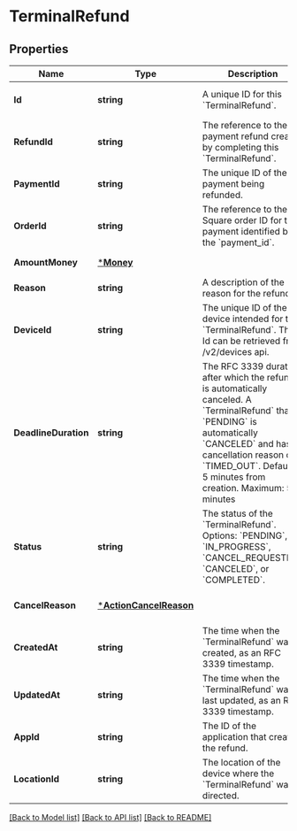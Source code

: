 # TerminalRefund

## Properties
Name | Type | Description | Notes
------------ | ------------- | ------------- | -------------
**Id** | **string** | A unique ID for this &#x60;TerminalRefund&#x60;. | [optional] [default to null]
**RefundId** | **string** | The reference to the payment refund created by completing this &#x60;TerminalRefund&#x60;. | [optional] [default to null]
**PaymentId** | **string** | The unique ID of the payment being refunded. | [default to null]
**OrderId** | **string** | The reference to the Square order ID for the payment identified by the &#x60;payment_id&#x60;. | [optional] [default to null]
**AmountMoney** | [***Money**](Money.md) |  | [default to null]
**Reason** | **string** | A description of the reason for the refund. | [default to null]
**DeviceId** | **string** | The unique ID of the device intended for this &#x60;TerminalRefund&#x60;. The Id can be retrieved from /v2/devices api. | [default to null]
**DeadlineDuration** | **string** | The RFC 3339 duration, after which the refund is automatically canceled. A &#x60;TerminalRefund&#x60; that is &#x60;PENDING&#x60; is automatically &#x60;CANCELED&#x60; and has a cancellation reason of &#x60;TIMED_OUT&#x60;.  Default: 5 minutes from creation.  Maximum: 5 minutes | [optional] [default to null]
**Status** | **string** | The status of the &#x60;TerminalRefund&#x60;. Options: &#x60;PENDING&#x60;, &#x60;IN_PROGRESS&#x60;, &#x60;CANCEL_REQUESTED&#x60;, &#x60;CANCELED&#x60;, or &#x60;COMPLETED&#x60;. | [optional] [default to null]
**CancelReason** | [***ActionCancelReason**](ActionCancelReason.md) |  | [optional] [default to null]
**CreatedAt** | **string** | The time when the &#x60;TerminalRefund&#x60; was created, as an RFC 3339 timestamp. | [optional] [default to null]
**UpdatedAt** | **string** | The time when the &#x60;TerminalRefund&#x60; was last updated, as an RFC 3339 timestamp. | [optional] [default to null]
**AppId** | **string** | The ID of the application that created the refund. | [optional] [default to null]
**LocationId** | **string** | The location of the device where the &#x60;TerminalRefund&#x60; was directed. | [optional] [default to null]

[[Back to Model list]](../README.md#documentation-for-models) [[Back to API list]](../README.md#documentation-for-api-endpoints) [[Back to README]](../README.md)

